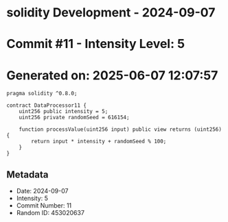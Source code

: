 ﻿# solidity Development - 2024-09-07
# Commit #11 - Intensity Level: 5
# Generated on: 2025-06-07 12:07:57
```solidity
pragma solidity ^0.8.0;

contract DataProcessor11 {
    uint256 public intensity = 5;
    uint256 private randomSeed = 616154;

    function processValue(uint256 input) public view returns (uint256) {
        return input * intensity + randomSeed % 100;
    }
}
```
## Metadata
- Date: 2024-09-07
- Intensity: 5
- Commit Number: 11
- Random ID: 453020637
